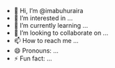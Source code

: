 - 👋 Hi, I’m @imabuhuraira
- 👀 I’m interested in ...
- 🌱 I’m currently learning ...
- 💞️ I’m looking to collaborate on ...
- 📫 How to reach me ...
- 😄 Pronouns: ...
- ⚡ Fun fact: ...

<!---
imabuhuraira/imabuhuraira is a ✨ special ✨ repository because its `README.md` (this file) appears on your GitHub profile.
You can click the Preview link to take a look at your changes.
--->
